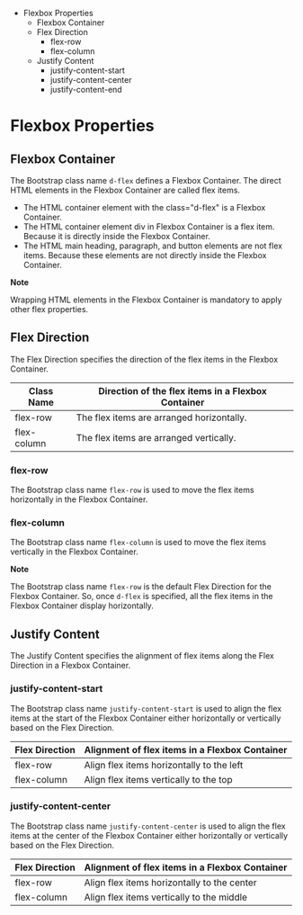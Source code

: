 - Flexbox Properties
  - Flexbox Container
  - Flex Direction
    - flex-row
    - flex-column
  - Justify Content
    - justify-content-start
    - justify-content-center
    - justify-content-end

# Flexbox Properties

## Flexbox Container

The Bootstrap class name `d-flex` defines a Flexbox Container. The direct HTML elements in the Flexbox Container are called flex items.

- The HTML container element with the class="d-flex" is a Flexbox Container.
- The HTML container element div in Flexbox Container is a flex item. Because it is directly inside the Flexbox Container.
- The HTML main heading, paragraph, and button elements are not flex items. Because these elements are not directly inside the Flexbox Container.

<b>Note</b>

Wrapping HTML elements in the Flexbox Container is mandatory to apply other flex properties.

## Flex Direction

The Flex Direction specifies the direction of the flex items in the Flexbox Container.

| Class Name  | Direction of the flex items in a Flexbox Container |
| ----------- | -------------------------------------------------- |
| flex-row    | The flex items are arranged horizontally.          |
| flex-column | The flex items are arranged vertically.            |

### flex-row

The Bootstrap class name `flex-row` is used to move the flex items horizontally in the Flexbox Container.

### flex-column

The Bootstrap class name `flex-column` is used to move the flex items vertically in the Flexbox Container.

<b>Note</b>

The Bootstrap class name `flex-row` is the default Flex Direction for the Flexbox Container. So, once `d-flex` is specified, all the flex items in the Flexbox Container display horizontally.

## Justify Content

The Justify Content specifies the alignment of flex items along the Flex Direction in a Flexbox Container.

### justify-content-start

The Bootstrap class name `justify-content-start` is used to align the flex items at the start of the Flexbox Container either horizontally or vertically based on the Flex Direction.

| Flex Direction | Alignment of flex items in a Flexbox Container |
| -------------- | ---------------------------------------------- |
| flex-row       | Align flex items horizontally to the left      |
| flex-column    | Align flex items vertically to the top         |

### justify-content-center

The Bootstrap class name `justify-content-center` is used to align the flex items at the center of the Flexbox Container either horizontally or vertically based on the Flex Direction.

| Flex Direction | Alignment of flex items in a Flexbox Container |
| -------------- | ---------------------------------------------- |
| flex-row       | Align flex items horizontally to the center    |
| flex-column    | Align flex items vertically to the middle      |
